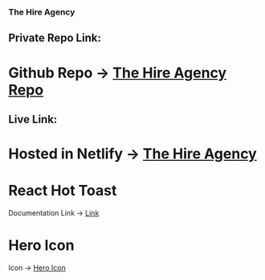 ### The Hire Agency

## Private Repo Link:

# Github Repo -> [The Hire Agency Repo](https://github.com/Porgramming-Hero-web-course/b7a9-career-hub-samsulalamasif.git)

## Live Link:

# Hosted in Netlify -> [The Hire Agency](https://the-hire-agency.netlify.app/)

# React Hot Toast

Documentation Link -> [Link](https://react-hot-toast.com/docs)

# Hero Icon

Icon -> [Hero Icon](https://heroicons.com/)
